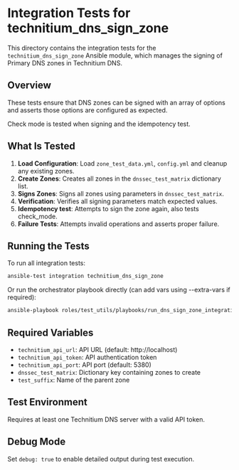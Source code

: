 
# Integration Tests for technitium_dns_sign_zone

This directory contains the integration tests for the `technitium_dns_sign_zone` Ansible module, which manages the signing of Primary DNS zones in Technitium DNS.

## Overview

These tests ensure that DNS zones can be signed with an array of options and asserts those options are configured as expected.

Check mode is tested when signing and the idempotency test.

## What Is Tested

1. **Load Configuration**: Load `zone_test_data.yml`, `config.yml` and cleanup any existing zones.
2. **Create Zones**: Creates all zones in the `dnssec_test_matrix` dictionary list.
3. **Signs Zones**: Signs all zones using parameters in `dnssec_test_matrix`. 
4. **Verification**: Verifies all signing parameters match expected values.
5. **Idempotency test**: Attempts to sign the zone again, also tests check_mode. 
6. **Failure Tests**: Attempts invalid operations and asserts proper failure.

## Running the Tests

To run all integration tests:

```bash
ansible-test integration technitium_dns_sign_zone
```

Or run the orchestrator playbook directly (can add vars using --extra-vars if required):

```bash
ansible-playbook roles/test_utils/playbooks/run_dns_sign_zone_integration_test.yml
```

## Required Variables

- `technitium_api_url`: API URL (default: http://localhost)
- `technitium_api_token`: API authentication token
- `technitium_api_port`: API port (default: 5380)
- `dnssec_test_matrix`: Dictionary key containing zones to create
- `test_suffix`: Name of the parent zone

## Test Environment

Requires at least one Technitium DNS server with a valid API token.

## Debug Mode

Set `debug: true` to enable detailed output during test execution.